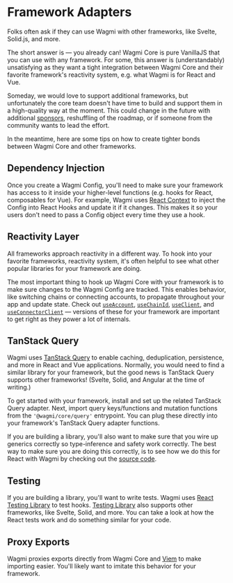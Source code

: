 # Framework Adapters

Folks often ask if they can use Wagmi with other frameworks, like Svelte, Solid.js, and more.

The short answer is — you already can! Wagmi Core is pure VanillaJS that you can use with any framework. For some, this answer is (understandably) unsatisfying as they want a tight integration between Wagmi Core and their favorite framework's reactivity system, e.g. what Wagmi is for React and Vue.

Someday, we would love to support additional frameworks, but unfortunately the core team doesn't have time to build and support them in a high-quality way at the moment. This could change in the future with additional [sponsors](https://github.com/sponsors/wevm), reshuffling of the roadmap, or if someone from the community wants to lead the effort.

In the meantime, here are some tips on how to create tighter bonds between Wagmi Core and other frameworks.

## Dependency Injection

Once you create a Wagmi Config, you'll need to make sure your framework has access to it inside your higher-level functions (e.g. hooks for React, composables for Vue). For example, Wagmi uses [React Context](https://react.dev/learn/passing-data-deeply-with-context) to inject the Config into React Hooks and update it if it changes. This makes it so your users don't need to pass a Config object every time they use a hook.

## Reactivity Layer

All frameworks approach reactivity in a different way. To hook into your favorite frameworks, reactivity system, it's often helpful to see what other popular libraries for your framework are doing.

The most important thing to hook up Wagmi Core with your framework is to make sure changes to the Wagmi Config are tracked. This enables behavior, like switching chains or connecting accounts, to propagate throughout your app and update state. Check out [`useAccount`](https://github.com/wevm/wagmi/blob/main/packages/react/src/hooks/useAccount.ts), [`useChainId`](https://github.com/wevm/wagmi/blob/main/packages/react/src/hooks/useChainId.ts), [`useClient`](https://github.com/wevm/wagmi/blob/main/packages/react/src/hooks/useClient.ts), and [`useConnectorClient`](https://github.com/wevm/wagmi/blob/main/packages/react/src/hooks/useConnectorClient.ts) — versions of these for your framework are important to get right as they power a lot of internals.

## TanStack Query

Wagmi uses [TanStack Query](https://tanstack.com/query) to enable caching, deduplication, persistence, and more in React and Vue applications. Normally, you would need to find a similar library for your framework, but the good news is TanStack Query supports other frameworks! (Svelte, Solid, and Angular at the time of writing.)

To get started with your framework, install and set up the related TanStack Query adapter. Next, import query keys/functions and mutation functions from the `'@wagmi/core/query'` entrypoint. You can plug these directly into your framework's TanStack Query adapter functions.

If you are building a library, you'll also want to make sure that you wire up generics correctly so type-inference and safety work correctly. The best way to make sure you are doing this correctly, is to see how we do this for React with Wagmi by checking out the [source code](https://github.com/wevm/wagmi/tree/main/packages/react/src/hooks).

## Testing

If you are building a library, you'll want to write tests. Wagmi uses [React Testing Library](https://testing-library.com/docs/react-testing-library/intro) to test hooks. [Testing Library](https://testing-library.com) also supports other frameworks, like Svelte, Solid, and more. You can take a look at how the React tests work and do something similar for your code.

## Proxy Exports

Wagmi proxies exports directly from Wagmi Core and [Viem](https://viem.sh) to make importing easier. You'll likely want to imitate this behavior for your framework.
